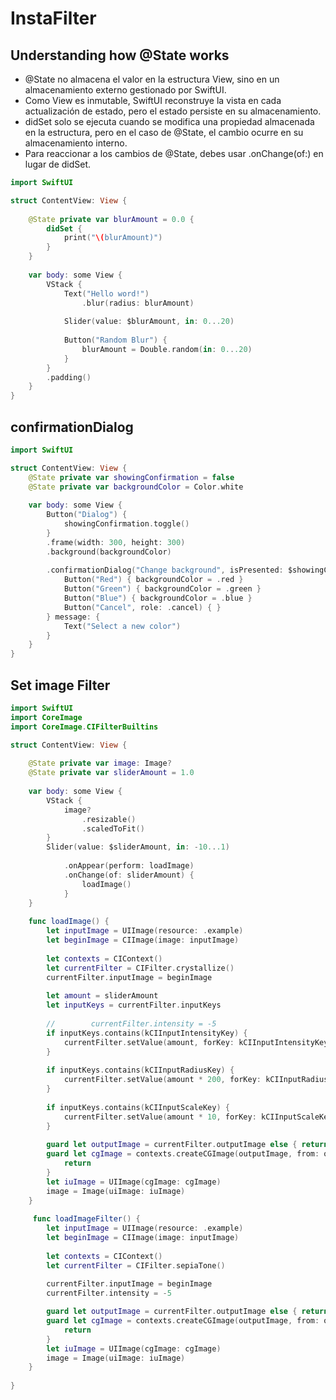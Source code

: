 #  InstaFilter

## Understanding how @State works

- @State no almacena el valor en la estructura View, sino en un almacenamiento externo gestionado por SwiftUI.
- Como View es inmutable, SwiftUI reconstruye la vista en cada actualización de estado, pero el estado persiste en su almacenamiento.
- didSet solo se ejecuta cuando se modifica una propiedad almacenada en la estructura, pero en el caso de @State, el cambio ocurre en su almacenamiento interno.
- Para reaccionar a los cambios de @State, debes usar .onChange(of:) en lugar de didSet.

```swift
import SwiftUI

struct ContentView: View {
    
    @State private var blurAmount = 0.0 {
        didSet {
            print("\(blurAmount)")
        }
    }
    
    var body: some View {
        VStack {
            Text("Hello word!")
                .blur(radius: blurAmount)
            
            Slider(value: $blurAmount, in: 0...20)
            
            Button("Random Blur") {
                blurAmount = Double.random(in: 0...20)
            }
        }
        .padding()
    }
}
```

## confirmationDialog

```swift
import SwiftUI

struct ContentView: View {
    @State private var showingConfirmation = false
    @State private var backgroundColor = Color.white
    
    var body: some View {
        Button("Dialog") {
            showingConfirmation.toggle()
        }
        .frame(width: 300, height: 300)
        .background(backgroundColor)
        
        .confirmationDialog("Change background", isPresented: $showingConfirmation) {
            Button("Red") { backgroundColor = .red }
            Button("Green") { backgroundColor = .green }
            Button("Blue") { backgroundColor = .blue }
            Button("Cancel", role: .cancel) { }
        } message: {
            Text("Select a new color")
        }
    }
}
```

## Set image Filter

```swift
import SwiftUI
import CoreImage
import CoreImage.CIFilterBuiltins

struct ContentView: View {
    
    @State private var image: Image?
    @State private var sliderAmount = 1.0
    
    var body: some View {
        VStack {
            image?
                .resizable()
                .scaledToFit()
        }
        Slider(value: $sliderAmount, in: -10...1)
        
            .onAppear(perform: loadImage)
            .onChange(of: sliderAmount) {
                loadImage()
            }
    }
    
    func loadImage() {
        let inputImage = UIImage(resource: .example)
        let beginImage = CIImage(image: inputImage)
        
        let contexts = CIContext()
        let currentFilter = CIFilter.crystallize()
        currentFilter.inputImage = beginImage
        
        let amount = sliderAmount
        let inputKeys = currentFilter.inputKeys
        
        //        currentFilter.intensity = -5
        if inputKeys.contains(kCIInputIntensityKey) {
            currentFilter.setValue(amount, forKey: kCIInputIntensityKey)
        }
        
        if inputKeys.contains(kCIInputRadiusKey) {
            currentFilter.setValue(amount * 200, forKey: kCIInputRadiusKey)
        }
        
        if inputKeys.contains(kCIInputScaleKey) {
            currentFilter.setValue(amount * 10, forKey: kCIInputScaleKey)
        }
        
        guard let outputImage = currentFilter.outputImage else { return }
        guard let cgImage = contexts.createCGImage(outputImage, from: outputImage.extent)else {
            return
        }
        let iuImage = UIImage(cgImage: cgImage)
        image = Image(uiImage: iuImage)
    }
    
     func loadImageFilter() {
        let inputImage = UIImage(resource: .example)
        let beginImage = CIImage(image: inputImage)
        
        let contexts = CIContext()
        let currentFilter = CIFilter.sepiaTone()
        
        currentFilter.inputImage = beginImage
        currentFilter.intensity = -5

        guard let outputImage = currentFilter.outputImage else { return }
        guard let cgImage = contexts.createCGImage(outputImage, from: outputImage.extent) else {
            return
        }
        let iuImage = UIImage(cgImage: cgImage)
        image = Image(uiImage: iuImage)
    }
    
}
```
